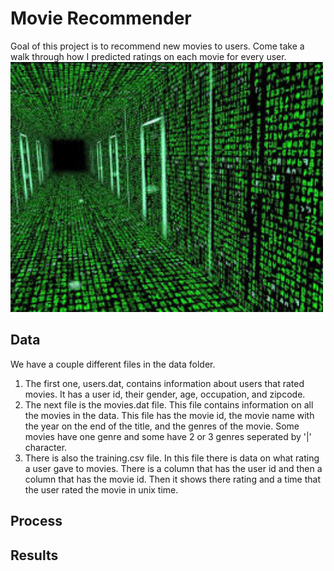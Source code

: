 
# Movie Recommender
 Goal of this project is to recommend new movies to users. Come take a walk through how I predicted ratings on each movie for every user.  
<img src="img/matrix.png" width="500" height="400"/>

## Data
We have a couple different files in the data folder.
1. The first one, users.dat, contains information about users that rated movies. It has a user id, their gender, age, occupation, and zipcode.
2. The next file is the movies.dat file. This file contains information on all the movies in the data. This file has the movie id, the movie name with the year on the end of the title, and the genres of the movie. Some movies have one genre and some have 2 or 3 genres seperated by '|' character.
3. There is also the training.csv file. In this file there is data on what rating a user gave to movies.
There is a column that has the user id and then a column that has the movie id. Then it shows there rating and a time that the user rated the movie in unix time.

## Process

## Results